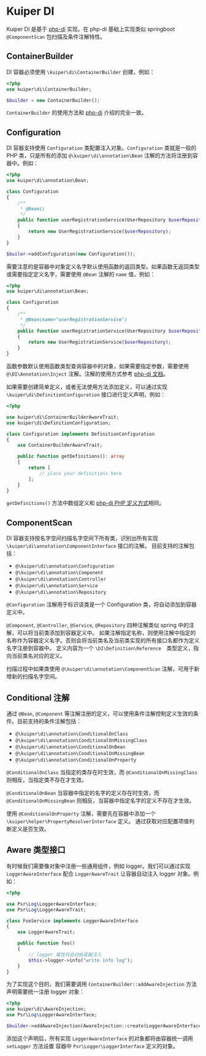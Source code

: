 # Kuiper DI

Kuiper DI 是基于 [php-di](http://php-di.org/) 实现。在 php-di 基础上实现类似 springboot
`@ComponentScan` 包扫描及条件注解特性。

## ContainerBuilder 

DI 容器必须使用 `\kuiper\di\ContainerBuilder` 创建，例如：

```php
<?php
use kuiper\di\ContainerBuilder;

$builder = new ContainerBuilder(); 
```

`ContainerBuilder` 的使用方法和 [php-di](http://php-di.org/doc/container-configuration.html) 介绍的完全一致。 

## Configuration 

DI 容器支持使用 `Configuration` 类配置注入对象。`Configuration` 类就是一般的 PHP 类，只是所有的添加 `@\kuiper\di\annotation\Bean` 
注解的方法将注册到容器中。例如：

```php
<?php
use kuiper\di\annotation\Bean;

class Configuration
{
    /**
     * @Bean()
     */
    public function userRegistrationService(UserRepository $userRepository): UserRegistrationService
    {
        return new UserRegistrationService($userRepository);
    }
}

$builer->addConfiguration(new Configuration());
```

需要注意的是容器中对象定义名字默认使用函数的返回类型。如果函数无返回类型或需要指定定义名字，需要使用 `@Bean` 注解的 `name` 值，例如：

```php
<?php
use kuiper\di\annotation\Bean;

class Configuration
{
    /**
     * @Bean(name="userRegistrationService")
     */
    public function userRegistrationService(UserRepository $userRepository): UserRegistrationService
    {
        return new UserRegistrationService($userRepository);
    }
}
```

函数参数默认使用函数类型查询容器中的对象，如果需要指定参数，需要使用 `@\DI\Annotation\Inject` 注解。注解的使用方式参考 [php-di 文档](http://php-di.org/doc/annotations.html)。

如果需要创建简单定义，或者无法使用方法添加定义，可以通过实现 `\kuiper\di\DefinitionConfiguration` 接口进行定义声明，例如：

```php
<?php

use kuiper\di\ContainerBuilderAwareTrait;
use kuiper\di\DefinitionConfiguration;

class Configuration implements DefinitionConfiguration
{
    use ContainerBuilderAwareTrait;

    public function getDefinitions(): array
    {
        return [
            // place your definitions here
        ];
    }
}
```

`getDefinitions()` 方法中数组定义和 [php-di PHP 定义方式](http://php-di.org/doc/php-definitions.html)相同。

## ComponentScan

DI 容器支持按名字空间扫描名字空间下所有类，识别出所有实现 `\kuiper\di\annotation\ComponentInterface` 接口的注解。
目前支持的注解包括：

- `@\kuiper\di\annotation\Configuration`
- `@\kuiper\di\annotation\Component`
- `@\kuiper\di\annotation\Controller`
- `@\kuiper\di\annotation\Service`
- `@\kuiper\di\annotation\Repository`

`@Configuration` 注解用于标识该类是一个 Configuration 类，将自动添加到容器定义中。

`@Component`, `@Controller`, `@Service`, `@Repository` 四种注解类似 spring 中的注解，可以将当前类添加到容器定义中。
如果注解指定名称，则使用注解中指定的名称作为容器定义名字。否则会将当前类名及当前类实现的所有接口名都作为定义名字注册到容器中。
定义内容为一个 `\DI\Definition\Reference`　类型定义，指向当前类名对应的定义。

扫描过程中如果类使用 `@\kuiper\di\annotation\ComponentScan` 注解，可用于新增新的扫描名字空间。

## Conditional 注解

通过 `@Bean`, `@Component` 等注解注册的定义，可以使用条件注解控制定义生效的条件。目前支持的条件注解包括：

- `@\kuiper\di\annotation\ConditionalOnClass`
- `@\kuiper\di\annotation\ConditionalOnMissingClass`
- `@\kuiper\di\annotation\ConditionalOnBean`
- `@\kuiper\di\annotation\ConditionalOnMissingBean`
- `@\kuiper\di\annotation\ConditionalOnProperty`

`@ConditionalOnClass` 当指定的类存在时生效，而 `@ConditionalOnMissingClass` 则相反，当指定类不存在才生效。

`@ConditionalOnBean` 当容器中指定的名字的定义存在时生效，而 `@ConditionalOnMissingBean` 则相反，当容器中指定名字的定义不存在才生效。

使用 `@ConditionalOnProperty` 注解，需要先在容器中添加一个 `\kuiper\helper\PropertyResolverInterface` 定义。
通过获取对应配置项值判断定义是否生效。

## Aware 类型接口

有时候我们需要像对象中注册一些通用组件，例如 logger。我们可以通过实现 `LoggerAwareInterface` 配合
`LoggerAwareTrait` 让容器自动注入 logger 对象。例如：

```php
<?php

use Psr\Log\LoggerAwareInterface;
use Psr\Log\LoggerAwareTrait;

class FooService implements LoggerAwareInterface
{
    use LoggerAwareTrait;

    public function foo()
    {
        // logger 属性将自动由容器注入
        $this->logger->info("write info log");
    }
}
```

为了实现这个目的，我们需要调用 `ContainerBuilder::addAwareInjection` 方法声明需要统一注册 logger 对象：

```php
<?php
use kuiper\di\AwareInjection;
use Psr\Log\LoggerAwareInterface;

$builder->addAwareInjection(AwareInjection::create(LoggerAwareInterface::class));
```

添加这个声明后，所有实现 `LoggerAwareInterface` 的对象都将由容器统一调用 `setLogger` 方法设置
容器中 `Psr\Logger\LoggerInterface` 定义的对象。
